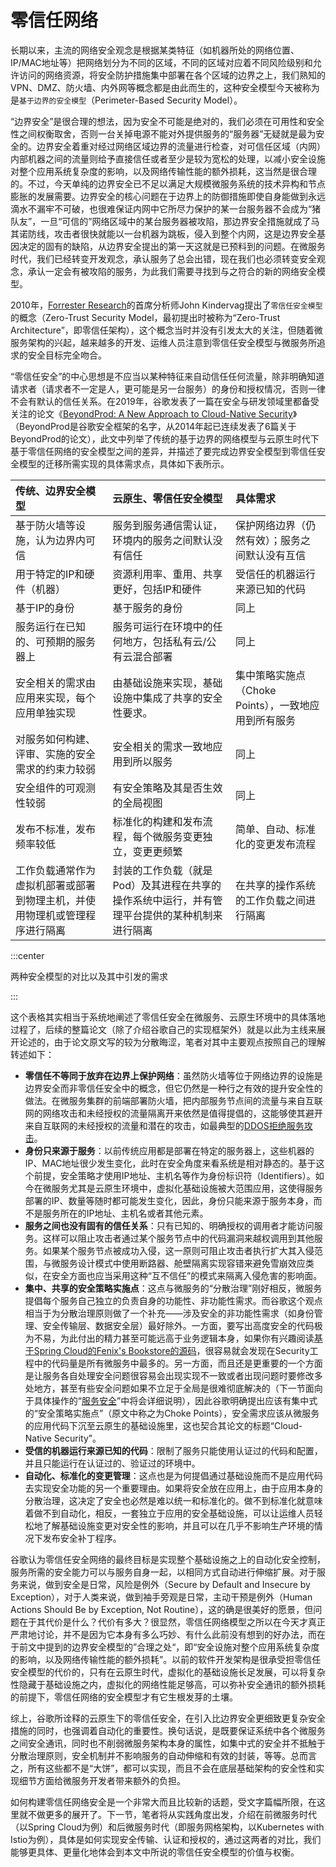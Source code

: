 # 零信任网络

长期以来，主流的网络安全观念是根据某类特征（如机器所处的网络位置、IP/MAC地址等）把网络划分为不同的区域，不同的区域对应着不同风险级别和允许访问的网络资源，将安全防护措施集中部署在各个区域的边界之上，我们熟知的VPN、DMZ、防火墙、内外网等概念都是由此而生的，这种安全模型今天被称为是`基于边界的安全模型`（Perimeter-Based Security Model）。

“边界安全”是很合理的想法，因为安全不可能是绝对的，我们必须在可用性和安全性之间权衡取舍，否则一台关掉电源不能对外提供服务的“服务器”无疑就是最为安全的。边界安全着重对经过网络区域边界的流量进行检查，对可信任区域（内网）内部机器之间的流量则给予直接信任或者至少是较为宽松的处理，以减小安全设施对整个应用系统复杂度的影响，以及网络传输性能的额外损耗，这当然是很合理的。不过，今天单纯的边界安全已不足以满足大规模微服务系统的技术异构和节点膨胀的发展需要。边界安全的核心问题在于边界上的防御措施即使自身能做到永远滴水不漏牢不可破，也很难保证内网中它所尽力保护的某一台服务器不会成为“猪队友”，一旦“可信的”网络区域中的某台服务器被攻陷，那边界安全措施就成了马其诺防线，攻击者很快就能以一台机器为跳板，侵入到整个内网，这是边界安全基因决定的固有的缺陷，从边界安全提出的第一天这就是已预料到的问题。在微服务时代，我们已经转变开发观念，承认服务了总会出错，现在我们也必须转变安全观念，承认一定会有被攻陷的服务，为此我们需要寻找到与之符合的新的网络安全模型。

2010年，[Forrester Research](https://en.wikipedia.org/wiki/Forrester_Research)的首席分析师John Kindervag提出了`零信任安全模型`的概念（Zero-Trust Security Model，最初提出时被称为“Zero-Trust Architecture”，即零信任架构），这个概念当时并没有引发太大的关注，但随着微服务架构的兴起，越来越多的开发、运维人员注意到零信任安全模型与微服务所追求的安全目标完全吻合。

“零信任安全”的中心思想是不应当以某种特征来自动信任任何流量，除非明确知道请求者（请求者不一定是人，更可能是另一台服务）的身份和授权情况，否则一律不会有默认的信任关系。在2019年，谷歌发表了一篇在安全与研发领域里都备受关注的论文《[BeyondProd: A New Approach to Cloud-Native Security](https://cloud.google.com/security/beyondprod)》（BeyondProd是谷歌安全框架的名字，从2014年起已连续发表了6篇关于BeyondProd的论文），此文中列举了传统的基于边界的网络模型与云原生时代下基于零信任网络的安全模型之间的差异，并描述了要完成边界安全模型到零信任安全模型的迁移所需实现的具体需求点，具体如下表所示。

| 传统、边界安全模型                                           | 云原生、零信任安全模型                                       | 具体需求                                             |
| :----------------------------------------------------------- | :----------------------------------------------------------- | :--------------------------------------------------- |
| 基于防火墙等设施，认为边界内可信                             | 服务到服务通信需认证，环境内的服务之间默认没有信任           | 保护网络边界（仍然有效）；服务之间默认没有互信       |
| 用于特定的IP和硬件（机器）                                   | 资源利用率、重用、共享更好，包括IP和硬件                     | 受信任的机器运行来源已知的代码                       |
| 基于IP的身份                                                 | 基于服务的身份                                               | 同上                                                 |
| 服务运行在已知的、可预期的服务器上                           | 服务可运行在环境中的任何地方，包括私有云/公有云混合部署      | 同上                                                 |
| 安全相关的需求由应用来实现，每个应用单独实现                 | 由基础设施来实现，基础设施中集成了共享的安全性要求。         | 集中策略实施点（Choke Points），一致地应用到所有服务 |
| 对服务如何构建、评审、实施的安全需求的约束力较弱             | 安全相关的需求一致地应用到所以服务                           | 同上                                                 |
| 安全组件的可观测性较弱                                       | 有安全策略及其是否生效的全局视图                             | 同上                                                 |
| 发布不标准，发布频率较低                                     | 标准化的构建和发布流程，每个微服务变更独立，变更更频繁       | 简单、自动、标准化的变更发布流程                     |
| 工作负载通常作为虚拟机部署或部署到物理主机，并使用物理机或管理程序进行隔离 | 封装的工作负载（就是Pod）及其进程在共享的操作系统中运行，并有管理平台提供的某种机制来进行隔离 | 在共享的操作系统的工作负载之间进行隔离               |

:::center

两种安全模型的对比以及其中引发的需求

:::

这个表格其实相当于系统地阐述了零信任安全在微服务、云原生环境中的具体落地过程了，后续的整篇论文（除了介绍谷歌自己的实现框架外）就是以此为主线来展开论述的，由于论文原文写的较为分散晦涩，笔者对其中主要观点按照自己的理解转述如下：

- **零信任不等同于放弃在边界上保护网络**：虽然防火墙等位于网络边界的设施是边界安全而非零信任安全中的概念，但它仍然是一种行之有效的提升安全性的做法。在微服务集群的前端部署防火墙，把内部服务节点间的流量与来自互联网的网络攻击和未经授权的流量隔离开来依然是值得提倡的，这能够使其避开来自互联网的未经授权的流量和潜在的攻击，如最典型的[DDOS拒绝服务攻击](https://en.wikipedia.org/wiki/Denial-of-service_attack)。
- **身份只来源于服务**：以前传统应用都是部署在特定的服务器上，这些机器的IP、MAC地址很少发生变化，此时在安全角度来看系统是相对静态的。基于这个前提，安全策略才使用IP地址、主机名等作为身份标识符（Identifiers）。如今在微服务尤其是云原生环境中，虚拟化基础设施被大范围应用，这使得服务部署的IP、数量等随时都可能发生变化，因此，身份只能来源于服务本身，而不是服务所在的IP地址、主机名或者其他元素。
- **服务之间也没有固有的信任关系**：只有已知的、明确授权的调用者才能访问服务。这样可以阻止攻击者通过某个服务节点中的代码漏洞来越权调用到其他服务。如果某个服务节点被成功入侵，这一原则可阻止攻击者执行扩大其入侵范围，与微服务设计模式中使用断路器、舱壁隔离实现容错来避免雪崩效应类似，在安全方面也应当采用这种“互不信任”的模式来隔离入侵危害的影响面。
- **集中、共享的安全策略实施点**：这点与微服务的“分散治理”刚好相反，微服务提倡每个服务自己独立的负责自身的功能性、非功能性需求。而谷歌这个观点相当于为分散治理原则做了一个补充——涉及安全的非功能性需求（如身份管理、安全传输层、数据安全层）最好除外。一方面，要写出高度安全的代码极为不易，为此付出的精力甚至可能远高于业务逻辑本身，如果你有兴趣阅读[基于Spring Cloud的Fenix's Bookstore的源码](/exploration/projects/microservice_arch_springcloud.html)，很容易就会发现在Security工程中的代码量是所有微服务中最多的。另一方面，而且还是更重要的一个方面是让服务各自处理安全问题很容易会出现实现不一致或者出现问题时要修改多处地方，甚至有些安全问题如果不立足于全局是很难彻底解决的（下一节面向于具体操作的“[服务安全](/distribution/secure/service-security.html)”中将会详细说明），因此谷歌明确提出应该有集中式的“安全策略实施点”（原文中称之为Choke Points），安全需求应该从微服务的应用代码下沉至云原生的基础设施里，这也契合其论文的标题“Cloud-Native Security”。
- **受信的机器运行来源已知的代码**：限制了服务只能使用认证过的代码和配置， 并且只能运行在认证过的、验证过的环境中。
- **自动化、标准化的变更管理**：这点也是为何提倡通过基础设施而不是应用代码去实现安全功能的另一个重要理由。如果将安全放在应用上，由于应用本身的分散治理，这决定了安全也必然是难以统一和标准化的。做不到标准化就意味着做不到自动化，相反，一套独立于应用的安全基础设施，可以让运维人员轻松地了解基础设施变更对安全性的影响，并且可以在几乎不影响生产环境的情况下发布安全补丁程序。

谷歌认为零信任安全网络的最终目标是实现整个基础设施之上的自动化安全控制，服务所需的安全能力可以与服务自身一起，以相同方式自动进行伸缩扩展。对于服务来说，做到安全是日常，风险是例外（Secure by Default and Insecure by Exception），对于人类来说，做到袖手旁观是日常，主动干预是例外（Human Actions Should Be by Exception, Not Routine），这的确是很美好的愿景，但问题在于其代价是什么？代价有多大？很显然，零信任网络模型之所以在今天才真正严肃地讨论，并不是因为它本身有多么巧妙、有什么此前没有想到的好办法，而在于前文中提到的边界安全模型的”合理之处“，即“安全设施对整个应用系统复杂度的影响，以及网络传输性能的额外损耗”。以前的软件开发架构是很承受担零信任安全模型的代价的，只有在云原生时代，虚拟化的基础设施长足发展，可以将复杂性隐藏于基础设施之内，虚拟化的网络性能足够高，可以弥补安全通讯的额外损耗的前提下，零信任网络的安全模型才有它生根发芽的土壤。

综上，谷歌所诠释的云原生下的零信任安全，在引入比边界安全更细致更复杂安全措施的同时，也强调着自动化的重要性。换句话说，是既要保证系统中各个微服务之间安全通讯，同时也不削弱微服务架构本身的属性，如集中式的安全并不抵触于分散治理原则，安全机制并不影响服务的自动伸缩和有效的封装，等等。总而言之，所有这些都不是“大饼”，都可以实现，而且不会在底层基础架构的安全性和实现细节方面给微服务开发者带来额外的负担。

如何构建零信任网络安全是一个非常大而且比较新的话题，受文字篇幅所限，在这里就不做更多的展开了。下一节，笔者将从实践角度出发，介绍在前微服务时代（以Spring Cloud为例）和后微服务时代（即服务网格架构，以Kubernetes with Istio为例），具体是如何实现安全传输、认证和授权的，通过这两者的对比，我们能够更具体、更量化地体会到本文中所说的零信任安全模型的价值与权衡。